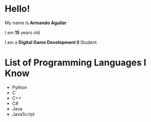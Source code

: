 # Hello!
My name is **Armando Aguilar**

I am **15** years old

I am a **Digital Game Development II** Student

# List of Programming Languages I Know
* Python
* C
* C++
* C#
* Java
* JavaScript
